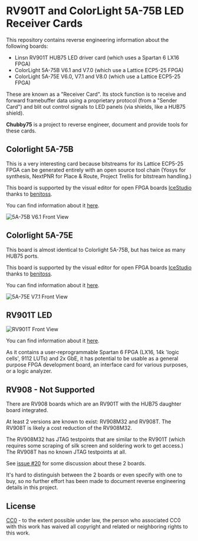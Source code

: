 RV901T and ColorLight 5A-75B LED Receiver Cards
===============================================

This repository contains reverse engineering information about the following boards:

* Linsn RV901T HUB75 LED driver card (which uses a Spartan 6 LX16 FPGA)
* ColorLight 5A-75B V6.1 and V7.0 (which use a Lattice ECP5-25 FPGA)
* ColorLight 5A-75E V6.0, V7.1 and V8.0 (which use a Lattice ECP5-25 FPGA)

These are known as a "Receiver Card". Its stock function is to receive and forward framebuffer 
data using a proprietary protocol (from a "Sender Card") and blit out control signals to LED panels 
(via shields, like a HUB75 shield).

**Chubby75** is a project to reverse engineer, document and provide tools for these cards. 

Colorlight 5A-75B
------------------

This is a very interesting card because bitstreams for its Lattice ECP5-25 FPGA can be generated
entirely with an open source tool chain (Yosys for synthesis, NextPNR for Place & Route, Project
Trellis for bitstream handling.)

This board is supported by the visual editor for open FPGA boards [IceStudio](https://icestudio.io/) thanks to [benitoss](https://github.com/benitoss).

You can find information about it [here](./5a-75b/README.md).

![5A-75B V6.1 Front View](./5a-75b/images/cl-5a-75b-v61-front-annotated.jpg)

Colorlight 5A-75E
------------------

This board is almost identical to Colorlight 5A-75B, but has twice as many HUB75 ports.

This board is supported by the visual editor for open FPGA boards [IceStudio](https://icestudio.io/) thanks to [benitoss](https://github.com/benitoss).

You can find information about it [here](./5a-75e/README.md).

![5A-75E V7.1 Front View](./5a-75e/images/cl-5a-75e-v71-front.jpg)

RV901T LED
----------

![RV901T Front View](./rv901t/doc/front_annotated.jpg)

You can find information about it [here](./rv901t/README.md).

As it contains a user-reprogrammable Spartan 6 FPGA (LX16, 14k 'logic cells', 9112 LUTs) and 2x GbE, it has 
potential to be usable as a general purpose FPGA development board, an interface card for various purposes, 
or a logic analyzer.

RV908 - Not Supported
--------------------

There are RV908 boards which are an RV901T with the HUB75 daughter board integrated.

At least 2 versions are known to exist: RV908M32 and RV908T. The RV908T is likely a cost 
reduction of the RV908M32.

The RV908M32 has JTAG testpoints that are similar to the RV901T (which requires some scraping of silk
screen and soldering work to get access.) The RV908T has no known JTAG testpoints at all.

See [issue #20](https://github.com/q3k/chubby75/issues/20) for some discussion about these 2 boards.

It's hard to distinguish between the 2 boards or even specify with one to buy, so no further effort has been
made to document reverse engineering details in this project.


License
-------

[CC0](http://creativecommons.org/publicdomain/zero/1.0/") - to the extent possible under law, the person who associated CC0 with this 
work has waived all copyright and related or neighboring rights to this work.

